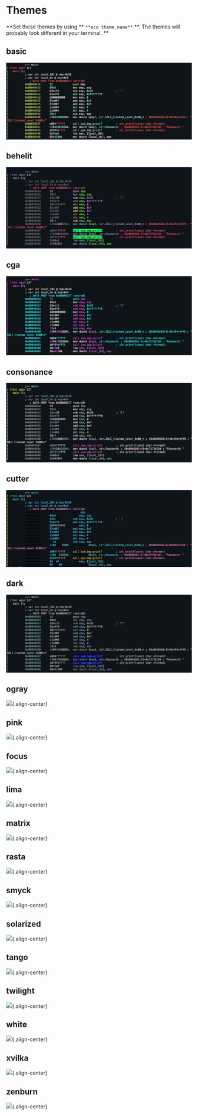 # Themes

**Set these themes by using ** `**eco theme_name**` **. The themes will probably look different in your terminal. ** 

## basic

  ![Base](/uploads/themes/base.png "Base")

## behelit

  ![Behelit](/uploads/themes/behelit.png "Behelit")

## cga

  ![Cga](/uploads/themes/cga-png.png "Cga")

## consonance

  ![Consonance](/uploads/themes/consonance.png "Consonance")

## cutter

  ![Cutter](/uploads/themes/cutter.png "Cutter")

## dark

  ![Dark](/uploads/themes/dark.png "Dark")

## ogray

  ![](https://static.notion-static.com/fe177df6-66a6-4ece-954c-07df3e8a9fb3/Untitled){.align-center}

## pink

  ![](https://static.notion-static.com/299a8d76-98a7-4490-bc70-d681dcfc1926/Untitled){.align-center}

## focus

  ![](https://static.notion-static.com/5869dd0c-7056-4ea3-bc00-be00f888b693/Untitled){.align-center}

## lima

  ![](https://static.notion-static.com/cccc1c2e-780d-481e-a8a4-2d1e9977d310/Untitled){.align-center}

## matrix

  ![](https://static.notion-static.com/c16769d5-bc18-4a6f-b9bb-dd190af6ba3e/Untitled){.align-center}

## rasta

  ![](https://static.notion-static.com/dae0fae2-4e92-476d-b936-5f56322579e4/Untitled){.align-center}

## smyck

  ![](https://static.notion-static.com/140efe45-8b36-4595-91e4-67a48f194925/Untitled){.align-center}

## solarized

  ![](https://static.notion-static.com/49fdcdc6-d688-4fe4-a410-54a84817f65f/Untitled){.align-center}

## tango

  ![](https://static.notion-static.com/b41fb7a2-9067-4bc2-9ea5-e2c68323c472/Untitled){.align-center}

## twilight

  ![](https://static.notion-static.com/aad1b013-c12b-4978-840b-db61430164ae/Untitled){.align-center}

## white

  ![](https://static.notion-static.com/f7630f60-e5f2-4a9b-b73a-136bec8cf1b6/Untitled){.align-center}

## xvilka

  ![](https://static.notion-static.com/defab2d2-5010-4f91-812e-6c66797a1f79/Untitled){.align-center}

## zenburn

  ![](https://static.notion-static.com/a520b6dd-1179-474d-ba29-08f4bdba748f/Untitled){.align-center}